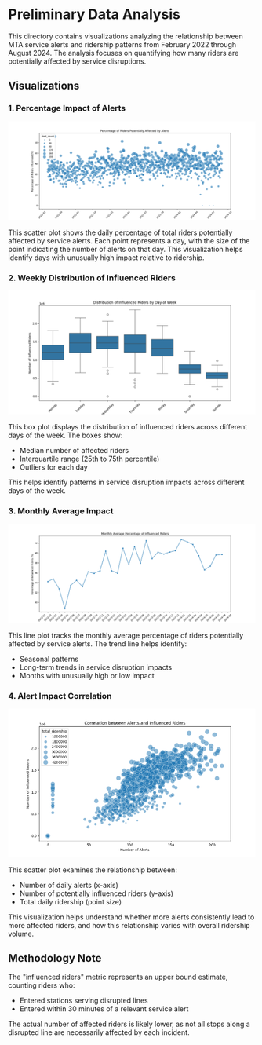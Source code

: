 # Preliminary Data Analysis

This directory contains visualizations analyzing the relationship between MTA service alerts and ridership patterns from February 2022 through August 2024. The analysis focuses on quantifying how many riders are potentially affected by service disruptions.

## Visualizations

### 1. Percentage Impact of Alerts

![Percentage Impact](./percentage_impact_of_alerts.png)

This scatter plot shows the daily percentage of total riders potentially affected by service alerts. Each point represents a day, with the size of the point indicating the number of alerts on that day. This visualization helps identify days with unusually high impact relative to ridership.

### 2. Weekly Distribution of Influenced Riders

![Weekly Distribution](./influenced_riders_by_day_of_week.png)

This box plot displays the distribution of influenced riders across different days of the week. The boxes show:

- Median number of affected riders
- Interquartile range (25th to 75th percentile)
- Outliers for each day

This helps identify patterns in service disruption impacts across different days of the week.

### 3. Monthly Average Impact

![Monthly Trends](./monthly_average_percentage_influenced_riders.png)

This line plot tracks the monthly average percentage of riders potentially affected by service alerts. The trend line helps identify:

- Seasonal patterns
- Long-term trends in service disruption impacts
- Months with unusually high or low impact

### 4. Alert Impact Correlation

![Alert Impact](./alert_impact.png)

This scatter plot examines the relationship between:

- Number of daily alerts (x-axis)
- Number of potentially influenced riders (y-axis)
- Total daily ridership (point size)

This visualization helps understand whether more alerts consistently lead to more affected riders, and how this relationship varies with overall ridership volume.

## Methodology Note

The "influenced riders" metric represents an upper bound estimate, counting riders who:

- Entered stations serving disrupted lines
- Entered within 30 minutes of a relevant service alert

The actual number of affected riders is likely lower, as not all stops along a disrupted line are necessarily affected by each incident.
